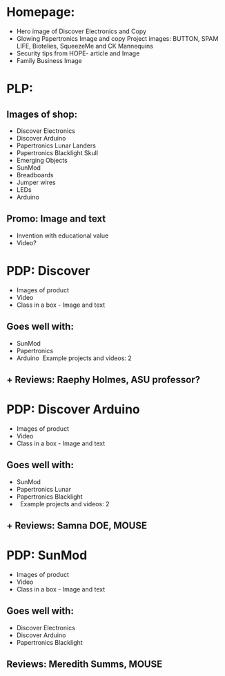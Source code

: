 # Homepage:
+ Hero image of Discover Electronics and Copy
+ Glowing Papertronics Image and copy
Project images: BUTTON, SPAM LIFE, Biotelies, SqueezeMe and CK Mannequins
+ Security tips from HOPE- article and Image
+ Family Business Image

# PLP: #

## Images of shop: ##

+ Discover Electronics
+ Discover Arduino
+ Papertronics Lunar Landers
+ Papertronics Blacklight Skull
+ Emerging Objects
+ SunMod
+ Breadboards
+ Jumper wires
+ LEDs
+ Arduino

## Promo: Image and text ##

+ Invention with educational value
+ Video?

# PDP: Discover #

+ Images of product
+ Video
+ Class in a box - Image and text

## Goes well with: ##

+ SunMod
+ Papertronics
+ Arduino  Example projects and videos: 2

## + Reviews: Raephy Holmes, ASU professor? ##


# PDP: Discover Arduino #

+ Images of product
+ Video
+ Class in a box - Image and text

## Goes well with: ##

+ SunMod
+ Papertronics Lunar
+ Papertronics Blacklight
+   Example projects and videos: 2

## + Reviews: Samna DOE, MOUSE ##


# PDP: SunMod #

+ Images of product
+ Video
+ Class in a box - Image and text

## Goes well with: ##

+ Discover Electronics
+ Discover Arduino
+ Papertronics Blacklight

## Reviews: Meredith Summs, MOUSE ##
